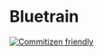 # Bluetrain

[![Commitizen friendly](https://img.shields.io/badge/commitizen-friendly-brightgreen.svg)](http://commitizen.github.io/cz-cli/)
